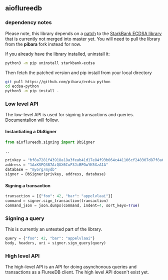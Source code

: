 ## aioflureedb

### dependency notes

Please note, this library depends on a [patch](https://github.com/starkbank/ecdsa-python/pull/21) to the [StarkBank ECDSA library](https://pypi.org/project/starkbank-ecdsa/) that is currently not merged into master yet. You will need to pull the library from the **pibara** fork instead for now.

If you already have the library installed, uninstall it:

```bash
python3 -m pip uninstall starkbank-ecdsa
```

Then fetch the patched version and pip install from your local directory

```bash
git pull https://github.com/pibara/ecdsa-python
cd ecdsa-python
python3 -m pip install .
```

### Low level API

The low-level API is used for signing transactions and queries. Documentalion will follow.

#### Instantiating a DbSigner 

```python
from aioflureedb.signing import DbSigner

..

privkey = "bf8a7281f43918a18a3feab41d17e84f93b064c441106cf248307d87f8a60453"
address = "1AxKSFQ387AiQUX6CuF3JiBPGwYK5XzA1A"
database = "myorg/mydb"
signer = DbSigner(privkey, address, database)

```

#### Signing a transaction

```python
transaction = [{"foo": 42, "bar": "appelvlaai"}]
command = signer.sign_transaction(transaction)
command_json = json.dumps(command, indent=4, sort_keys=True) 
```

### Signing a query
This is currently an untested part of the library.

```python
query = {"foo": 42, "bar": "appelvlaai"}
body, headers, uri = signer.sign_query(query)
```
### High level API

The high-level API is an API for doing asynchonous queries and transactions as a FlureeDB client. The high level API doesn't exist yet.
